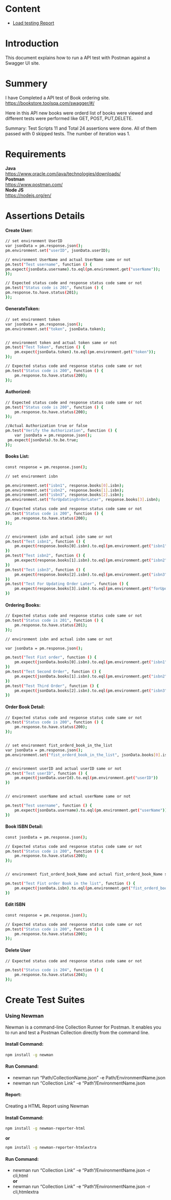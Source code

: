 # Content    
- [Load testing Report](https://github.com/musthafiz/Performance-testing-for-OpenCart-Website#load-testing-report)  










# Introduction
This document explains how to run a API test with Postman against a Swagger UI site.    

# Summery    
I have Completed a API test of Book ordering site.   
https://bookstore.toolsqa.com/swagger/#/     

Here in this API new books were orderd list of books were viewed and different tests were performed like GET, POST, PUT,DELETE.

Summary: Test Scripts 11 and Total 24 assertions were done. All of them passed with 0 skipped tests. The number of iteration was 1.

# Requirements  
**Java**  
https://www.oracle.com/java/technologies/downloads/   
**Postman**   
https://www.postman.com/   
**Node JS**   
https://nodejs.org/en/    


# Assertions Details    
#### Create User:       
```bash
// set environment UserID
var jsonData = pm.response.json();
pm.environment.set("userID", jsonData.userID);

// environment UserName and actual UserName same or not
pm.test("Test username", function () {
pm.expect(jsonData.username).to.eql(pm.environment.get("userName"));
});

// Expected status code and response status code same or not
pm.test("Status code is 201", function () {
pm.response.to.have.status(201);
});     
```
#### GenerateToken:  
```bash   
// set environment token
var jsonData = pm.response.json();
pm.environment.set("token", jsonData.token);


// environment token and actual token same or not
pm.test("Test Token", function () {
    pm.expect(jsonData.token).to.eql(pm.environment.get("token"));
});

// Expected status code and response status code same or not
pm.test("Status code is 200", function () {
    pm.response.to.have.status(200);
});
```    
#### Authorized:
```bash
// Expected status code and response status code same or not
pm.test("Status code is 200", function () {
    pm.response.to.have.status(200);
});

//Actual Authorization true or false
pm.test("Verify the Authorization", function () {
    var jsonData = pm.response.json();
 pm.expect(jsonData).to.be.true;
});
```   
#### Books List:   
```bash
const response = pm.response.json();

// set environment isbn

pm.environment.set("isbn1", response.books[0].isbn);
pm.environment.set("isbn2", response.books[1].isbn);
pm.environment.set("isbn3", response.books[2].isbn);
pm.environment.set("forUpdatingOrderLater", response.books[3].isbn);

// Expected status code and response status code same or not
pm.test("Status code is 200", function () {
    pm.response.to.have.status(200);
});


// environment isbn and actual isbn same or not
pm.test("Test isbn1", function () {
    pm.expect(response.books[0].isbn).to.eql(pm.environment.get("isbn1"))
})
pm.test("Test isbn2", function () {
    pm.expect(response.books[1].isbn).to.eql(pm.environment.get("isbn2"))
})
pm.test("Test isbn3", function () {
    pm.expect(response.books[2].isbn).to.eql(pm.environment.get("isbn3"))
})
pm.test("Test For Updating Order Later", function () {
    pm.expect(response.books[3].isbn).to.eql(pm.environment.get("forUpdatingOrderLater"))
})
```   
#### Ordering Books:  
```bash
// Expected status code and response status code same or not
pm.test("Status code is 201", function () {
    pm.response.to.have.status(201);
});

// environment isbn and actual isbn same or not

var jsonData = pm.response.json();

pm.test("Test Fist order", function () {
    pm.expect(jsonData.books[0].isbn).to.eql(pm.environment.get("isbn1"))
})
pm.test("Test Second Order", function () {
    pm.expect(jsonData.books[1].isbn).to.eql(pm.environment.get("isbn2"))
})
pm.test("Test Third Order", function () {
    pm.expect(jsonData.books[2].isbn).to.eql(pm.environment.get("isbn3"))
})
```   

#### Order Book Detail:   
```bash
// Expected status code and response status code same or not
pm.test("Status code is 200", function () {
    pm.response.to.have.status(200);
});


// set environment fist_orderd_book_in_the_list
var jsonData = pm.response.json();
pm.environment.set("fist_orderd_book_in_the_list", jsonData.books[0].isbn);


// environment userID and actual userID same or not
pm.test("Test userID", function () {
    pm.expect(jsonData.userId).to.eql(pm.environment.get("userID"))
})


// environment userName and actual userName same or not

pm.test("Test username", function () {
    pm.expect(jsonData.username).to.eql(pm.environment.get("userName"))
})
```  

#### Book ISBN Detail:    
```bash
const jsonData = pm.response.json();

// Expected status code and response status code same or not
pm.test("Status code is 200", function () {
    pm.response.to.have.status(200);
});


// environment fist_orderd_book_Name and actual fist_orderd_book_Name same or not

pm.test("Test Fist order Book in the list", function () {
    pm.expect(jsonData.isbn).to.eql(pm.environment.get("fist_orderd_book_in_the_list"))
})
```   
#### Edit ISBN   
```bash
const response = pm.response.json();

// Expected status code and response status code same or not
pm.test("Status code is 200", function () {
    pm.response.to.have.status(200);
});
```
#### Delete User   

```bash
// Expected status code and response status code same or not

pm.test("Status code is 204", function () {
    pm.response.to.have.status(204);
});
```

# Create Test Suites   

### Using Newman   


  Newman is a command-line Collection Runner for Postman. It enables you to run and test a Postman Collection directly from the command line.
#### Install Command:  
```bash
npm install -g newman    
```
#### Run Command:  
- newman run “Path/CollectionName.json” -e Path/EnvironmentName.json
- newman run “Collection Link” -e “Path”/EnvironmentName.json    

#### Report:
Creating a HTML Report using Newman    
#### Install Command:    
```bash
npm install -g newman-reporter-html
```
**or**   
```bash
npm install -g newman-reporter-htmlextra    
```
#### Run Command:     
- newman run “Collection Link” -e “Path”/EnvironmentName.json -r cli,html    
**or**    
- newman run “Collection Link” -e “Path”/EnvironmentName.json -r cli,htmlextra    

























